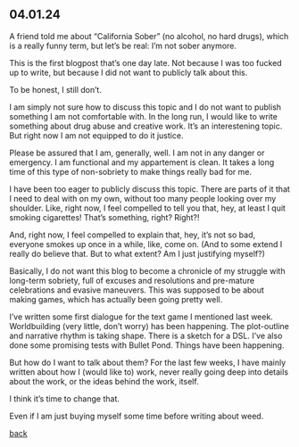 ## 04.01.24

A friend told me about “California Sober” (no alcohol, no hard drugs), which is a really funny term, but let’s be real: I’m not sober anymore.

This is the first blogpost that’s one day late. Not because I was too fucked up to write, but because I did not want to publicly talk about this.

To be honest, I still don’t. 

I am simply not sure how to discuss this topic and I do not want to publish something I am not comfortable with. In the long run, I would like to write something about drug abuse and creative work. It’s an interestening topic. But right now I am not equipped to do it justice. 

Please be assured that I am, generally, well. I am not in any danger or emergency. I am functional and my appartement is clean. It takes a long time of this type of non-sobriety to make things really bad for me. 

I have been too eager to publicly discuss this topic. There are parts of it that I need to deal with on my own, without too many people looking over my shoulder. Like, right now, I feel compelled to tell you that, hey, at least I quit smoking cigarettes! That’s something, right? Right?!

And, right now, I feel compelled to explain that, hey, it’s not so bad, everyone smokes up once in a while, like, come on. (And to some extend I really do believe that. But to what extent? Am I just justifying myself?)

Basically, I do not want this blog to become a chronicle of my struggle with long-term sobriety, full of excuses and resolutions and pre-mature celebrations and evasive maneuvers. This was supposed to be about making games, which has actually been going pretty well. 

I’ve written some first dialogue for the text game I mentioned last week. Worldbuilding (very little, don’t worry) has been happening. The plot-outline and narrative rhythm is taking shape. There is a sketch for a DSL. I’ve also done some promising tests with Bullet Pond. Things have been happening.

But how do I want to talk about them? For the last few weeks, I have mainly written about how I (would like to) work, never really going deep into details about the work, or the ideas behind the work, itself. 

I think it’s time to change that.

Even if I am just buying myself some time before writing about weed.

[back](blogagain)
